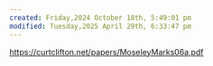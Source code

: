```yaml
---
created: Friday,2024 October 18th, 5:49:01 pm
modified: Tuesday,2025 April 29th, 6:33:47 pm
---
```


https://curtclifton.net/papers/MoseleyMarks06a.pdf